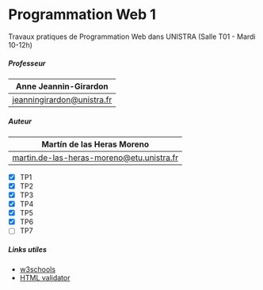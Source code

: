 # Programmation Web 1

Travaux pratiques de Programmation Web dans UNISTRA (Salle T01 - Mardi 10-12h)

##### Professeur
| Anne Jeannin-Girardon
| --------------------------
| jeanningirardon@unistra.fr

##### Auteur
| Martín de las Heras Moreno
| --------------------------
|martin.de-las-heras-moreno@etu.unistra.fr

 - [x] TP1
 - [x] TP2
 - [x] TP3
 - [x] TP4
 - [x] TP5
 - [x] TP6
 - [ ] TP7

##### Links utiles
 - [w3schools](w3schools.com)
 - [HTML validator](https://validator.w3.org/#validate_by_upload)
